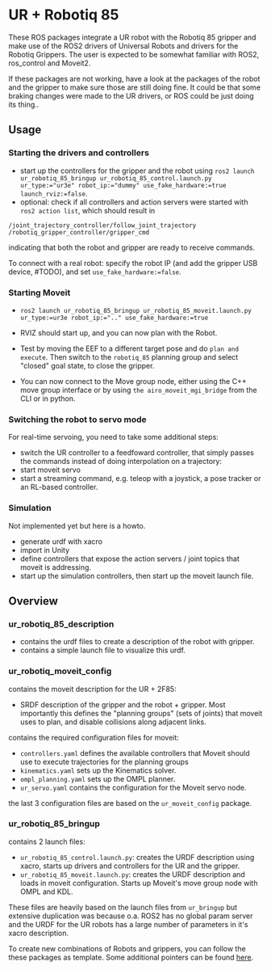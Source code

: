 # UR +  Robotiq 85

These ROS packages integrate a UR robot with the Robotiq 85 gripper and make use of the ROS2 drivers of Universal Robots and drivers for the Robotiq Grippers.
The user is expected to be somewhat familiar with ROS2, ros_control and Moveit2.

If these packages are not working, have a look at the packages of the robot and the gripper to make sure those are still doing fine. It could be that some braking changes were made to the UR drivers, or ROS could be just doing its thing..

## Usage
### Starting the drivers and controllers
- start up the controllers for the gripper and the robot using `ros2 launch ur_robotiq_85_bringup ur_robotiq_85_control.launch.py ur_type:="ur3e" robot_ip:="dummy" use_fake_hardware:=true launch_rviz:=false`.
- optional: check if all controllers and action servers were started with `ros2 action list`, which should result in
```
/joint_trajectory_controller/follow_joint_trajectory
/robotiq_gripper_controller/gripper_cmd
```
indicating that both the robot and gripper are ready to receive commands.

To connect with a real robot: specify the robot IP (and add the gripper USB device, #TODO), and set `use_fake_hardware:=false`.

### Starting Moveit

- `ros2 launch ur_robotiq_85_bringup ur_robotiq_85_moveit.launch.py ur_type:=ur3e robot_ip:=".." use_fake_hardware:=true`

- RVIZ should start up, and you can now plan with the Robot.
- Test by moving the EEF to a different target pose and do `plan and execute`. Then switch to the `robotiq_85` planning group and select "closed" goal state, to close the gripper.
- You can now connect to the Move group node, either using the C++  move group interface or by using `the airo_moveit_mgi_bridge` from the CLI or in python.

### Switching the robot to servo mode
For real-time servoing, you need to take some additional steps:
- switch the UR controller to a feedfoward controller, that simply passes the commands instead of doing interpolation on a trajectory:
- start moveit servo
- start a streaming command, e.g. teleop with a joystick, a pose tracker or an RL-based controller.

### Simulation
Not implemented yet but here is a howto.
- generate urdf with xacro
- import in Unity
- define controllers that expose the action servers / joint topics that moveit is addressing.
- start up the simulation controllers, then start up the moveit launch file.

## Overview
### ur_robotiq_85_description
- contains the urdf files to create a description of the robot with gripper.
- contains a simple launch file to visualize this urdf.

### ur_robotiq_moveit_config
contains the moveit description for the UR + 2F85:
- SRDF description of the gripper and the robot + gripper. Most importantly this defines the "planning groups" (sets of joints) that moveit uses to plan, and disable collisions along adjacent links.

contains the required configuration files for moveit:
- `controllers.yaml` defines the available controllers that Moveit should use to execute trajectories for the planning groups
- `kinematics.yaml` sets up the Kinematics solver.
- `ompl_planning.yaml` sets up the OMPL planner.
- `ur_servo.yaml` contains the configuration for the Moveit servo node.

the last 3 configuration files are based on the `ur_moveit_config` package.

### ur_robotiq_85_bringup

contains 2 launch files:
- `ur_robotiq_85_control.launch.py`: creates the URDF description using xacro, starts up drivers and controllers for the UR and the gripper.
- `ur_robotiq_85_moveit.launch.py`: creates the URDF description and loads in moveit configuration. Starts up Moveit's move group node with OMPL and KDL.

These files are heavily based on the launch files from `ur_bringup` but extensive duplication was because o.a. ROS2 has no global param server and the URDF for the UR robots has a large number of parameters in it's xacro description.

To create new combinations of Robots and grippers, you can follow the these packages as template. Some additional pointers can be found [here](creating-new-configurations.md).
